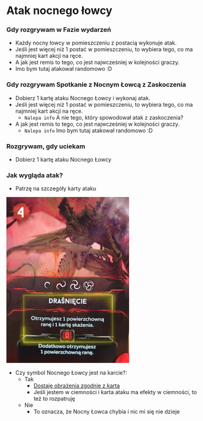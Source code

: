 # Atak nocnego łowcy

### Gdy rozgrywam w Fazie wydarzeń
- Każdy nocny łowcy w pomieszczeniu z postacią wykonuje atak.
- Jeśli jest więcej niż 1 postać w pomieszczeniu, to wybiera tego, co ma najmniej kart akcji na ręce.
- A jak jest remis to tego, co jest najwcześniej w kolejności graczy.
- Imo bym tutaj atakował randomowo :D 

### Gdy rozgrywam Spotkanie z Nocnym Łowcą z Zaskoczenia
- Dobierz 1 kartę ataku Nocnego Łowcy i wykonaj atak.
- Jeśli jest więcej niż 1 postać w pomieszczeniu, to wybiera tego, co ma najmniej kart akcji na ręce.
    - `Nalepa info` A nie tego, który spowodował atak z zaskoczenia?
- A jak jest remis to tego, co jest najwcześniej w kolejności graczy.
    - `Nalepa info` Imo bym tutaj atakował randomowo :D 


### Rozgrywam, gdy uciekam
- Dobierz 1 kartę ataku Nocnego Łowcy

### Jak wygląda atak?
- Patrzę na szczegóły karty ataku

![karta-ataku.png](karta-ataku.png)

- Czy symbol Nocnego Łowcy jest na karcie?:
    - Tak
        - [Dostaję obrażenia zgodnie z kartą](dostaje-rane.md)
        - Jeśli jestem w ciemności i karta ataku ma efekty w ciemności, to też to rozpatruję
    - Nie
        - To oznacza, że Nocny Łowca chybia i nic mi się nie dzieje


